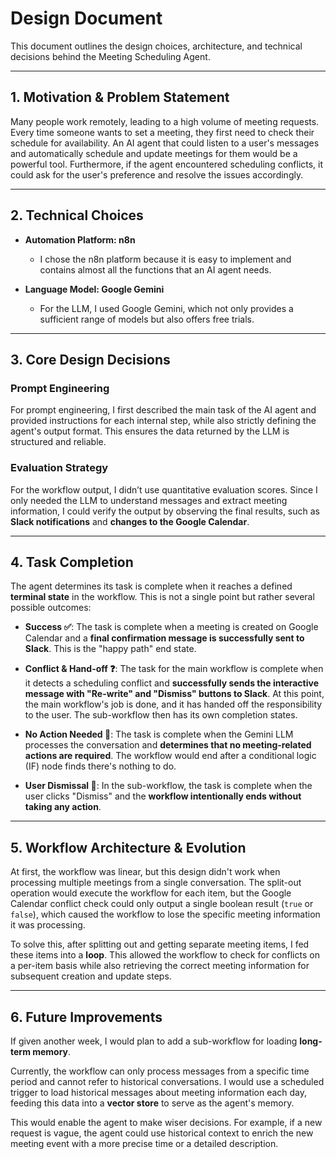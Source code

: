 # Design Document

This document outlines the design choices, architecture, and technical decisions behind the Meeting Scheduling Agent.

***
## 1. Motivation & Problem Statement

Many people work remotely, leading to a high volume of meeting requests. Every time someone wants to set a meeting, they first need to check their schedule for availability. An AI agent that could listen to a user's messages and automatically schedule and update meetings for them would be a powerful tool. Furthermore, if the agent encountered scheduling conflicts, it could ask for the user's preference and resolve the issues accordingly.

***
## 2. Technical Choices

* **Automation Platform: n8n**
    * I chose the n8n platform because it is easy to implement and contains almost all the functions that an AI agent needs.

* **Language Model: Google Gemini**
    * For the LLM, I used Google Gemini, which not only provides a sufficient range of models but also offers free trials.

***
## 3. Core Design Decisions

### Prompt Engineering

For prompt engineering, I first described the main task of the AI agent and provided instructions for each internal step, while also strictly defining the agent's output format. This ensures the data returned by the LLM is structured and reliable.

### Evaluation Strategy

For the workflow output, I didn’t use quantitative evaluation scores. Since I only needed the LLM to understand messages and extract meeting information, I could verify the output by observing the final results, such as **Slack notifications** and **changes to the Google Calendar**.

***
## 4. Task Completion

The agent determines its task is complete when it reaches a defined **terminal state** in the workflow. This is not a single point but rather several possible outcomes:

* **Success ✅**: The task is complete when a meeting is created on Google Calendar and a **final confirmation message is successfully sent to Slack**. This is the "happy path" end state.

* **Conflict & Hand-off ❓**: The task for the main workflow is complete when it detects a scheduling conflict and **successfully sends the interactive message with "Re-write" and "Dismiss" buttons to Slack**. At this point, the main workflow's job is done, and it has handed off the responsibility to the user. The sub-workflow then has its own completion states.

* **No Action Needed 🤷**: The task is complete when the Gemini LLM processes the conversation and **determines that no meeting-related actions are required**. The workflow would end after a conditional logic (IF) node finds there's nothing to do.

* **User Dismissal 🛑**: In the sub-workflow, the task is complete when the user clicks "Dismiss" and the **workflow intentionally ends without taking any action**.

***
## 5. Workflow Architecture & Evolution

At first, the workflow was linear, but this design didn't work when processing multiple meetings from a single conversation. The split-out operation would execute the workflow for each item, but the Google Calendar conflict check could only output a single boolean result (`true` or `false`), which caused the workflow to lose the specific meeting information it was processing.

To solve this, after splitting out and getting separate meeting items, I fed these items into a **loop**. This allowed the workflow to check for conflicts on a per-item basis while also retrieving the correct meeting information for subsequent creation and update steps.

***
## 6. Future Improvements

If given another week, I would plan to add a sub-workflow for loading **long-term memory**.

Currently, the workflow can only process messages from a specific time period and cannot refer to historical conversations. I would use a scheduled trigger to load historical messages about meeting information each day, feeding this data into a **vector store** to serve as the agent's memory.

This would enable the agent to make wiser decisions. For example, if a new request is vague, the agent could use historical context to enrich the new meeting event with a more precise time or a detailed description.
